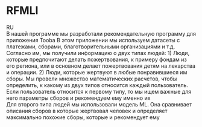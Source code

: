 # RFMLI
RU  
В нашей программе мы разработали рекомендательную программу для приложения Tooba 
В этом приложении мы используем датасеты с платежами, сборами, благотворительными организациями и т.д. Согласно им, мы получили информацию о двух типах людей: 1) Люди, которые предпочитают делать пожертвования, к примеру фондам из его региона, или в основном делает пожертвования детям на лекарства и операции. 2) Люди, которые жертвуют в любые понравившиеся им сборы.
Мы провели множество математических расчетов, чтобы определить, к какому из двух типов относится каждый пользователь.  
Если пользователь относится к первому типу, то мы ищем важные для него параметры сборов и рекомендуем ему именно их  
Для второго типа людей мы использовали модель ML. Она сравнивает описания сборов в которые жертвовал человек и определяет максимально похожие сборы, которые и рекомендует ему
